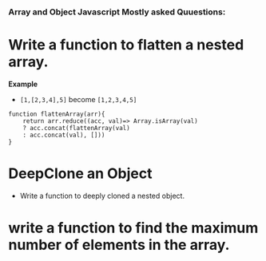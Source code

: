 ### Array and Object Javascript Mostly asked Quuestions:

# Write a function to flatten a nested array. 
**Example**
- `[1,[2,3,4],5]` become `[1,2,3,4,5]`
```
function flattenArray(arr){
    return arr.reduce((acc, val)=> Array.isArray(val) 
    ? acc.concat(flattenArray(val)
    : acc.concat(val), []))
}
```
# DeepClone an Object
- Write a function to deeply cloned a nested object. 

# write a function to find the maximum number of elements in the array. 
